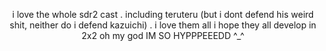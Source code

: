 <p align="center">
  i love the whole sdr2 cast . including teruteru (but i dont defend his weird shit, neither do i defend kazuichi) . i love them all i hope they all develop in 2x2 oh my god IM SO HYPPPEEEDD ^_^
</p>
